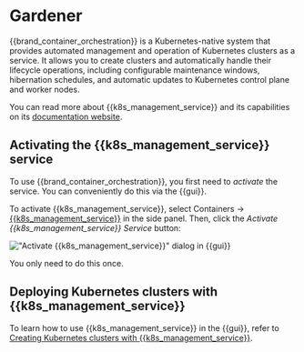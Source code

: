 # Gardener

{{brand_container_orchestration}} is a Kubernetes-native system that provides automated management and operation of Kubernetes clusters as a service.
It allows you to create clusters and automatically handle their lifecycle operations, including configurable maintenance windows, hibernation schedules, and automatic updates to Kubernetes control plane and worker nodes.

You can read more about {{k8s_management_service}} and its capabilities on its [documentation website](https://gardener.cloud/docs/gardener/).

## Activating the {{k8s_management_service}} service

To use {{brand_container_orchestration}}, you first need to *activate* the service. You can conveniently do this via the {{gui}}.

To activate {{k8s_management_service}}, select Containers → [{{k8s_management_service}}](https://{{gui_domain}}/containers/gardener) in the side panel.
Then, click the _Activate {{k8s_management_service}} Service_ button:

!["Activate {{k8s_management_service}}" dialog in {{gui}}](assets/activate-gardener.png)

You only need to do this once.

## Deploying Kubernetes clusters with {{k8s_management_service}}

To learn how to use {{k8s_management_service}} in the {{gui}}, refer to [Creating Kubernetes clusters with {{k8s_management_service}}](create-shoot-cluster.md).
